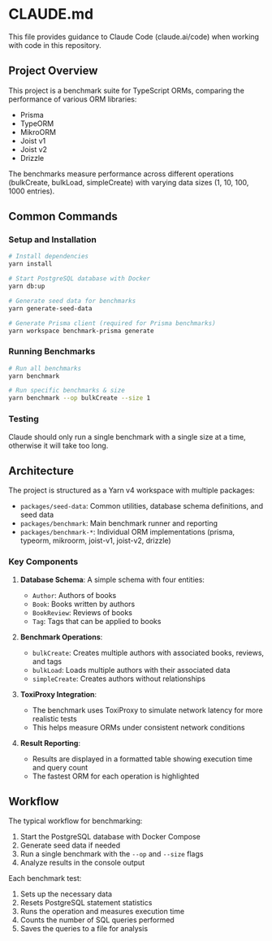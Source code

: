 # CLAUDE.md

This file provides guidance to Claude Code (claude.ai/code) when working with code in this repository.

## Project Overview

This project is a benchmark suite for TypeScript ORMs, comparing the performance of various ORM libraries:

- Prisma
- TypeORM
- MikroORM
- Joist v1
- Joist v2
- Drizzle

The benchmarks measure performance across different operations (bulkCreate, bulkLoad, simpleCreate) with varying data sizes (1, 10, 100, 1000 entries).

## Common Commands

### Setup and Installation

```bash
# Install dependencies
yarn install

# Start PostgreSQL database with Docker
yarn db:up

# Generate seed data for benchmarks
yarn generate-seed-data

# Generate Prisma client (required for Prisma benchmarks)
yarn workspace benchmark-prisma generate
```

### Running Benchmarks

```bash
# Run all benchmarks
yarn benchmark

# Run specific benchmarks & size
yarn benchmark --op bulkCreate --size 1
```

### Testing

Claude should only run a single benchmark with a single size at a time, otherwise it will take too long.

## Architecture

The project is structured as a Yarn v4 workspace with multiple packages:

- `packages/seed-data`: Common utilities, database schema definitions, and seed data
- `packages/benchmark`: Main benchmark runner and reporting
- `packages/benchmark-*`: Individual ORM implementations (prisma, typeorm, mikroorm, joist-v1, joist-v2, drizzle)

### Key Components

1. **Database Schema**: A simple schema with four entities:
   - `Author`: Authors of books
   - `Book`: Books written by authors
   - `BookReview`: Reviews of books
   - `Tag`: Tags that can be applied to books

2. **Benchmark Operations**:
   - `bulkCreate`: Creates multiple authors with associated books, reviews, and tags
   - `bulkLoad`: Loads multiple authors with their associated data
   - `simpleCreate`: Creates authors without relationships

3. **ToxiProxy Integration**:
   - The benchmark uses ToxiProxy to simulate network latency for more realistic tests
   - This helps measure ORMs under consistent network conditions

4. **Result Reporting**:
   - Results are displayed in a formatted table showing execution time and query count
   - The fastest ORM for each operation is highlighted

## Workflow

The typical workflow for benchmarking:

1. Start the PostgreSQL database with Docker Compose
2. Generate seed data if needed
3. Run a single benchmark with the `--op` and `--size` flags
4. Analyze results in the console output

Each benchmark test:
1. Sets up the necessary data
2. Resets PostgreSQL statement statistics
3. Runs the operation and measures execution time
4. Counts the number of SQL queries performed
5. Saves the queries to a file for analysis
